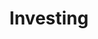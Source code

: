 ---
title: "Investing"
description: "Everything you need to know about Investing and more at Earn Money Online."
---